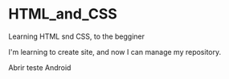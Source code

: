 # HTML_and_CSS
 Learning HTML snd CSS, to the begginer

 I'm learning to create site, and now I can manage my repository.
 
 <a hef=" https://angelofinassi.github.io/HTML_and_CSS/desafios/1_android">Abrir teste Android</a>